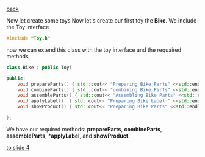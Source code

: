 [back](./page2.md)

Now let create some toys
Now let's create our first toy the **Bike**. We include the Toy interface 

```cpp
#include "Toy.h"
```
now we can extend this class with the toy interface and the requaired methods
```cpp
class Bike : public Toy{

public:
    void prepareParts() { std::cout<< "Preparing Bike Parts" <<std::endl; };
    void combineParts() { std::cout<< "combining Bike Parts" <<std::endl; };
    void assembleParts() { std::cout<< "Assembling Bike Parts" <<std::endl; };
    void applyLabel()  { std::cout<< "Preparing Bike Label " <<std::endl; name = "Applying Bike Label"; price = 10; };
    void showProduct() { std::cout<< "Preparing Bike Parts" <<std::endl; };

};
```
We have our required methods: **prepareParts**, **combineParts**, **assembleParts**, ***applyLabel**,  and **showProduct**.


[to slide 4](./page4.md)


